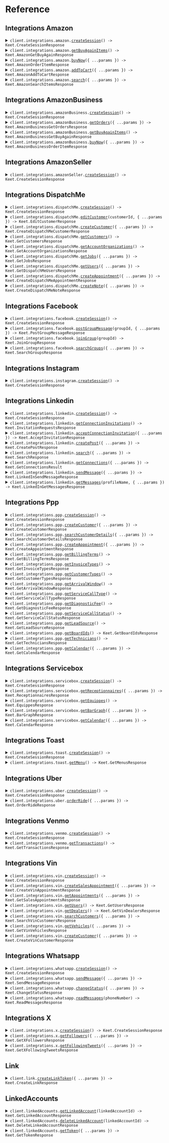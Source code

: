 # Reference

## Integrations Amazon

<details><summary><code>client.integrations.amazon.<a href="/src/api/resources/integrations/resources/amazon/client/Client.ts">createSession</a>() -> Keet.CreateSessionResponse</code></summary>
<dl>
<dd>

#### 📝 Description

<dl>
<dd>

<dl>
<dd>

Create a Amazon session that you can connect to via playwright. See [this link](/overview/integrations/custom-automations) for more info.

</dd>
</dl>
</dd>
</dl>

#### 🔌 Usage

<dl>
<dd>

<dl>
<dd>

```typescript
await client.integrations.amazon.createSession();
```

</dd>
</dl>
</dd>
</dl>

#### ⚙️ Parameters

<dl>
<dd>

<dl>
<dd>

**requestOptions:** `Amazon.RequestOptions`

</dd>
</dl>
</dd>
</dl>

</dd>
</dl>
</details>

<details><summary><code>client.integrations.amazon.<a href="/src/api/resources/integrations/resources/amazon/client/Client.ts">getBuyAgainItems</a>() -> Keet.AmazonGetBuyAgainResponse</code></summary>
<dl>
<dd>

#### 📝 Description

<dl>
<dd>

<dl>
<dd>

Get a list of products that you can buy again or have purchased before.

</dd>
</dl>
</dd>
</dl>

#### 🔌 Usage

<dl>
<dd>

<dl>
<dd>

```typescript
await client.integrations.amazon.getBuyAgainItems();
```

</dd>
</dl>
</dd>
</dl>

#### ⚙️ Parameters

<dl>
<dd>

<dl>
<dd>

**requestOptions:** `Amazon.RequestOptions`

</dd>
</dl>
</dd>
</dl>

</dd>
</dl>
</details>

<details><summary><code>client.integrations.amazon.<a href="/src/api/resources/integrations/resources/amazon/client/Client.ts">buyNow</a>({ ...params }) -> Keet.AmazonOrderItemResponse</code></summary>
<dl>
<dd>

#### 📝 Description

<dl>
<dd>

<dl>
<dd>

Order an item. **The end user must have a default address and payment method set**. Either ASIN or a valid amazon url to the item must be present. If both are present, the ASIN will be used.

</dd>
</dl>
</dd>
</dl>

#### 🔌 Usage

<dl>
<dd>

<dl>
<dd>

```typescript
await client.integrations.amazon.buyNow({
    asin: "string",
    itemUrl: "string",
});
```

</dd>
</dl>
</dd>
</dl>

#### ⚙️ Parameters

<dl>
<dd>

<dl>
<dd>

**request:** `Keet.integrations.OrderAmazonItem`

</dd>
</dl>

<dl>
<dd>

**requestOptions:** `Amazon.RequestOptions`

</dd>
</dl>
</dd>
</dl>

</dd>
</dl>
</details>

<details><summary><code>client.integrations.amazon.<a href="/src/api/resources/integrations/resources/amazon/client/Client.ts">addToCart</a>({ ...params }) -> Keet.AmazonAddToCartResponse</code></summary>
<dl>
<dd>

#### 📝 Description

<dl>
<dd>

<dl>
<dd>

Add an item to the cart. **The end user must have a default address and payment method set**. Either ASIN or a valid amazon url to the item must be present. If both are present, the ASIN will be used.

</dd>
</dl>
</dd>
</dl>

#### 🔌 Usage

<dl>
<dd>

<dl>
<dd>

```typescript
await client.integrations.amazon.addToCart({
    asin: "string",
    itemUrl: "string",
});
```

</dd>
</dl>
</dd>
</dl>

#### ⚙️ Parameters

<dl>
<dd>

<dl>
<dd>

**request:** `Keet.integrations.AddToCart`

</dd>
</dl>

<dl>
<dd>

**requestOptions:** `Amazon.RequestOptions`

</dd>
</dl>
</dd>
</dl>

</dd>
</dl>
</details>

<details><summary><code>client.integrations.amazon.<a href="/src/api/resources/integrations/resources/amazon/client/Client.ts">search</a>({ ...params }) -> Keet.AmazonSearchItemsResponse</code></summary>
<dl>
<dd>

#### 📝 Description

<dl>
<dd>

<dl>
<dd>

Search for items.

</dd>
</dl>
</dd>
</dl>

#### 🔌 Usage

<dl>
<dd>

<dl>
<dd>

```typescript
await client.integrations.amazon.search({
    query: "string",
    isWholeFoods: true,
});
```

</dd>
</dl>
</dd>
</dl>

#### ⚙️ Parameters

<dl>
<dd>

<dl>
<dd>

**request:** `Keet.integrations.AmazonSearchItemsRequest`

</dd>
</dl>

<dl>
<dd>

**requestOptions:** `Amazon.RequestOptions`

</dd>
</dl>
</dd>
</dl>

</dd>
</dl>
</details>

## Integrations AmazonBusiness

<details><summary><code>client.integrations.amazonBusiness.<a href="/src/api/resources/integrations/resources/amazonBusiness/client/Client.ts">createSession</a>() -> Keet.CreateSessionResponse</code></summary>
<dl>
<dd>

#### 📝 Description

<dl>
<dd>

<dl>
<dd>

Create a Amazon business session that you can connect to via playwright. See [this link](/overview/integrations/custom-automations) for more info.

</dd>
</dl>
</dd>
</dl>

#### 🔌 Usage

<dl>
<dd>

<dl>
<dd>

```typescript
await client.integrations.amazonBusiness.createSession();
```

</dd>
</dl>
</dd>
</dl>

#### ⚙️ Parameters

<dl>
<dd>

<dl>
<dd>

**requestOptions:** `AmazonBusiness.RequestOptions`

</dd>
</dl>
</dd>
</dl>

</dd>
</dl>
</details>

<details><summary><code>client.integrations.amazonBusiness.<a href="/src/api/resources/integrations/resources/amazonBusiness/client/Client.ts">getOrders</a>({ ...params }) -> Keet.AmazonBusinessGetOrdersResponse</code></summary>
<dl>
<dd>

#### 📝 Description

<dl>
<dd>

<dl>
<dd>

Get your Amazon Business orders. The default timespan is 30 days and default startIndex is 0.

</dd>
</dl>
</dd>
</dl>

#### 🔌 Usage

<dl>
<dd>

<dl>
<dd>

```typescript
await client.integrations.amazonBusiness.getOrders({
    timespan: Keet.OrdersTimespan.ThirtyDays,
    limit: 1,
    startIndex: 1,
});
```

</dd>
</dl>
</dd>
</dl>

#### ⚙️ Parameters

<dl>
<dd>

<dl>
<dd>

**request:** `Keet.integrations.GetOrdersRequest`

</dd>
</dl>

<dl>
<dd>

**requestOptions:** `AmazonBusiness.RequestOptions`

</dd>
</dl>
</dd>
</dl>

</dd>
</dl>
</details>

<details><summary><code>client.integrations.amazonBusiness.<a href="/src/api/resources/integrations/resources/amazonBusiness/client/Client.ts">getBuyAgainItems</a>() -> Keet.AmazonBusinessGetBuyAgainResponse</code></summary>
<dl>
<dd>

#### 📝 Description

<dl>
<dd>

<dl>
<dd>

Get a list of products that you can buy again or have purchased before.

</dd>
</dl>
</dd>
</dl>

#### 🔌 Usage

<dl>
<dd>

<dl>
<dd>

```typescript
await client.integrations.amazonBusiness.getBuyAgainItems();
```

</dd>
</dl>
</dd>
</dl>

#### ⚙️ Parameters

<dl>
<dd>

<dl>
<dd>

**requestOptions:** `AmazonBusiness.RequestOptions`

</dd>
</dl>
</dd>
</dl>

</dd>
</dl>
</details>

<details><summary><code>client.integrations.amazonBusiness.<a href="/src/api/resources/integrations/resources/amazonBusiness/client/Client.ts">buyNow</a>({ ...params }) -> Keet.AmazonBusinessOrderItemResponse</code></summary>
<dl>
<dd>

#### 📝 Description

<dl>
<dd>

<dl>
<dd>

Order an item. **The end user must have a default address and payment method set**. Either ASIN or a valid amazon url to the item must be present. If both are present, the ASIN will be used.

</dd>
</dl>
</dd>
</dl>

#### 🔌 Usage

<dl>
<dd>

<dl>
<dd>

```typescript
await client.integrations.amazonBusiness.buyNow({
    itemUrl: "string",
    asin: "string",
});
```

</dd>
</dl>
</dd>
</dl>

#### ⚙️ Parameters

<dl>
<dd>

<dl>
<dd>

**request:** `Keet.integrations.OrderItem`

</dd>
</dl>

<dl>
<dd>

**requestOptions:** `AmazonBusiness.RequestOptions`

</dd>
</dl>
</dd>
</dl>

</dd>
</dl>
</details>

## Integrations AmazonSeller

<details><summary><code>client.integrations.amazonSeller.<a href="/src/api/resources/integrations/resources/amazonSeller/client/Client.ts">createSession</a>() -> Keet.CreateSessionResponse</code></summary>
<dl>
<dd>

#### 📝 Description

<dl>
<dd>

<dl>
<dd>

Create a Amazon Seller session that you can connect to via playwright. See [this link](/overview/integrations/custom-automations) for more info.

</dd>
</dl>
</dd>
</dl>

#### 🔌 Usage

<dl>
<dd>

<dl>
<dd>

```typescript
await client.integrations.amazonSeller.createSession();
```

</dd>
</dl>
</dd>
</dl>

#### ⚙️ Parameters

<dl>
<dd>

<dl>
<dd>

**requestOptions:** `AmazonSeller.RequestOptions`

</dd>
</dl>
</dd>
</dl>

</dd>
</dl>
</details>

## Integrations DispatchMe

<details><summary><code>client.integrations.dispatchMe.<a href="/src/api/resources/integrations/resources/dispatchMe/client/Client.ts">createSession</a>() -> Keet.CreateSessionResponse</code></summary>
<dl>
<dd>

#### 📝 Description

<dl>
<dd>

<dl>
<dd>

Create a Dispatch Me session that you can connect to via playwright. See [this link](/overview/integrations/custom-automations) for more info.

</dd>
</dl>
</dd>
</dl>

#### 🔌 Usage

<dl>
<dd>

<dl>
<dd>

```typescript
await client.integrations.dispatchMe.createSession();
```

</dd>
</dl>
</dd>
</dl>

#### ⚙️ Parameters

<dl>
<dd>

<dl>
<dd>

**requestOptions:** `DispatchMe.RequestOptions`

</dd>
</dl>
</dd>
</dl>

</dd>
</dl>
</details>

<details><summary><code>client.integrations.dispatchMe.<a href="/src/api/resources/integrations/resources/dispatchMe/client/Client.ts">editCustomer</a>(customerId, { ...params }) -> Keet.EditCustomerResponse</code></summary>
<dl>
<dd>

#### 🔌 Usage

<dl>
<dd>

<dl>
<dd>

```typescript
await client.integrations.dispatchMe.editCustomer("string", {
    customer: {
        firstName: "string",
        lastName: "string",
        organizationId: "string",
        companyName: "string",
        billingAddress: {
            street1: "string",
            street2: "string",
            city: "string",
            state: "string",
            postalCode: "string",
            district: "string",
            county: "string",
            country: "string",
            formattedAddress: "string",
            timezone: "string",
            latitude: 1.1,
            longitude: 1.1,
        },
        homeAddress: {
            street1: "string",
            street2: "string",
            city: "string",
            state: "string",
            postalCode: "string",
            district: "string",
            county: "string",
            country: "string",
            formattedAddress: "string",
            timezone: "string",
            latitude: 1.1,
            longitude: 1.1,
        },
        email: "string",
        notes: "string",
        phoneNumbers: [
            {
                primary: true,
                number: "string",
            },
        ],
        labels: ["string"],
    },
});
```

</dd>
</dl>
</dd>
</dl>

#### ⚙️ Parameters

<dl>
<dd>

<dl>
<dd>

**customerId:** `string`

</dd>
</dl>

<dl>
<dd>

**request:** `Keet.integrations.EditCustomer`

</dd>
</dl>

<dl>
<dd>

**requestOptions:** `DispatchMe.RequestOptions`

</dd>
</dl>
</dd>
</dl>

</dd>
</dl>
</details>

<details><summary><code>client.integrations.dispatchMe.<a href="/src/api/resources/integrations/resources/dispatchMe/client/Client.ts">createCustomer</a>({ ...params }) -> Keet.CreateDispatchMeCustomerResponse</code></summary>
<dl>
<dd>

#### 🔌 Usage

<dl>
<dd>

<dl>
<dd>

```typescript
await client.integrations.dispatchMe.createCustomer({
    customer: {
        firstName: "string",
        lastName: "string",
        organizationId: "string",
        companyName: "string",
        billingAddress: {
            street1: "string",
            street2: "string",
            city: "string",
            state: "string",
            postalCode: "string",
            district: "string",
            county: "string",
            country: "string",
            formattedAddress: "string",
            timezone: "string",
            latitude: 1.1,
            longitude: 1.1,
        },
        homeAddress: {
            street1: "string",
            street2: "string",
            city: "string",
            state: "string",
            postalCode: "string",
            district: "string",
            county: "string",
            country: "string",
            formattedAddress: "string",
            timezone: "string",
            latitude: 1.1,
            longitude: 1.1,
        },
        email: "string",
        notes: "string",
        phoneNumbers: [
            {
                primary: true,
                number: "string",
            },
        ],
        labels: ["string"],
    },
});
```

</dd>
</dl>
</dd>
</dl>

#### ⚙️ Parameters

<dl>
<dd>

<dl>
<dd>

**request:** `Keet.integrations.CreateCustomer`

</dd>
</dl>

<dl>
<dd>

**requestOptions:** `DispatchMe.RequestOptions`

</dd>
</dl>
</dd>
</dl>

</dd>
</dl>
</details>

<details><summary><code>client.integrations.dispatchMe.<a href="/src/api/resources/integrations/resources/dispatchMe/client/Client.ts">getCustomers</a>() -> Keet.GetCustomersResponse</code></summary>
<dl>
<dd>

#### 🔌 Usage

<dl>
<dd>

<dl>
<dd>

```typescript
await client.integrations.dispatchMe.getCustomers();
```

</dd>
</dl>
</dd>
</dl>

#### ⚙️ Parameters

<dl>
<dd>

<dl>
<dd>

**requestOptions:** `DispatchMe.RequestOptions`

</dd>
</dl>
</dd>
</dl>

</dd>
</dl>
</details>

<details><summary><code>client.integrations.dispatchMe.<a href="/src/api/resources/integrations/resources/dispatchMe/client/Client.ts">getAccountOrganizations</a>() -> Keet.GetAccountOrganizationsResponse</code></summary>
<dl>
<dd>

#### 🔌 Usage

<dl>
<dd>

<dl>
<dd>

```typescript
await client.integrations.dispatchMe.getAccountOrganizations();
```

</dd>
</dl>
</dd>
</dl>

#### ⚙️ Parameters

<dl>
<dd>

<dl>
<dd>

**requestOptions:** `DispatchMe.RequestOptions`

</dd>
</dl>
</dd>
</dl>

</dd>
</dl>
</details>

<details><summary><code>client.integrations.dispatchMe.<a href="/src/api/resources/integrations/resources/dispatchMe/client/Client.ts">getJobs</a>({ ...params }) -> Keet.GetJobsResponse</code></summary>
<dl>
<dd>

#### 🔌 Usage

<dl>
<dd>

<dl>
<dd>

```typescript
await client.integrations.dispatchMe.getJobs({
    organizationId: "string",
    limit: 1,
    status: Keet.DispatchMeJobStatus.Offered,
    offset: 1,
});
```

</dd>
</dl>
</dd>
</dl>

#### ⚙️ Parameters

<dl>
<dd>

<dl>
<dd>

**request:** `Keet.integrations.GetJobs`

</dd>
</dl>

<dl>
<dd>

**requestOptions:** `DispatchMe.RequestOptions`

</dd>
</dl>
</dd>
</dl>

</dd>
</dl>
</details>

<details><summary><code>client.integrations.dispatchMe.<a href="/src/api/resources/integrations/resources/dispatchMe/client/Client.ts">getUsers</a>({ ...params }) -> Keet.GetDispatchMeUsersResponse</code></summary>
<dl>
<dd>

#### 🔌 Usage

<dl>
<dd>

<dl>
<dd>

```typescript
await client.integrations.dispatchMe.getUsers({
    limit: 1,
    offset: 1,
});
```

</dd>
</dl>
</dd>
</dl>

#### ⚙️ Parameters

<dl>
<dd>

<dl>
<dd>

**request:** `Keet.integrations.GetDispatchMeUsers`

</dd>
</dl>

<dl>
<dd>

**requestOptions:** `DispatchMe.RequestOptions`

</dd>
</dl>
</dd>
</dl>

</dd>
</dl>
</details>

<details><summary><code>client.integrations.dispatchMe.<a href="/src/api/resources/integrations/resources/dispatchMe/client/Client.ts">createAppointment</a>({ ...params }) -> Keet.CreateDispatchMeAppointmentResponse</code></summary>
<dl>
<dd>

#### 🔌 Usage

<dl>
<dd>

<dl>
<dd>

```typescript
await client.integrations.dispatchMe.createAppointment({
    appointment: {
        duration: 1,
        time: "string",
        userId: 1,
        secondaryUserIds: [1],
        type: "string",
        organizationId: 1,
        jobId: 1,
    },
});
```

</dd>
</dl>
</dd>
</dl>

#### ⚙️ Parameters

<dl>
<dd>

<dl>
<dd>

**request:** `Keet.integrations.CreateDispatchMeAppointment`

</dd>
</dl>

<dl>
<dd>

**requestOptions:** `DispatchMe.RequestOptions`

</dd>
</dl>
</dd>
</dl>

</dd>
</dl>
</details>

<details><summary><code>client.integrations.dispatchMe.<a href="/src/api/resources/integrations/resources/dispatchMe/client/Client.ts">createNote</a>({ ...params }) -> Keet.CreateDispatchMeNoteResponse</code></summary>
<dl>
<dd>

#### 🔌 Usage

<dl>
<dd>

<dl>
<dd>

```typescript
await client.integrations.dispatchMe.createNote({
    note: {
        jobId: 1,
        description: "string",
        private: true,
        priority: true,
    },
});
```

</dd>
</dl>
</dd>
</dl>

#### ⚙️ Parameters

<dl>
<dd>

<dl>
<dd>

**request:** `Keet.integrations.CreateDispatchMeNote`

</dd>
</dl>

<dl>
<dd>

**requestOptions:** `DispatchMe.RequestOptions`

</dd>
</dl>
</dd>
</dl>

</dd>
</dl>
</details>

## Integrations Facebook

<details><summary><code>client.integrations.facebook.<a href="/src/api/resources/integrations/resources/facebook/client/Client.ts">createSession</a>() -> Keet.CreateSessionResponse</code></summary>
<dl>
<dd>

#### 📝 Description

<dl>
<dd>

<dl>
<dd>

Create a Facebook session that you can connect to via playwright. See [this link](/overview/integrations/custom-automations) for more info.

</dd>
</dl>
</dd>
</dl>

#### 🔌 Usage

<dl>
<dd>

<dl>
<dd>

```typescript
await client.integrations.facebook.createSession();
```

</dd>
</dl>
</dd>
</dl>

#### ⚙️ Parameters

<dl>
<dd>

<dl>
<dd>

**requestOptions:** `Facebook.RequestOptions`

</dd>
</dl>
</dd>
</dl>

</dd>
</dl>
</details>

<details><summary><code>client.integrations.facebook.<a href="/src/api/resources/integrations/resources/facebook/client/Client.ts">postGroupMessage</a>(groupId, { ...params }) -> Keet.PostGroupMessageResponse</code></summary>
<dl>
<dd>

#### 📝 Description

<dl>
<dd>

<dl>
<dd>

Post a message to a group

</dd>
</dl>
</dd>
</dl>

#### 🔌 Usage

<dl>
<dd>

<dl>
<dd>

```typescript
await client.integrations.facebook.postGroupMessage("string", {
    message: "string",
});
```

</dd>
</dl>
</dd>
</dl>

#### ⚙️ Parameters

<dl>
<dd>

<dl>
<dd>

**groupId:** `string`

</dd>
</dl>

<dl>
<dd>

**request:** `Keet.integrations.PostGroupMessage`

</dd>
</dl>

<dl>
<dd>

**requestOptions:** `Facebook.RequestOptions`

</dd>
</dl>
</dd>
</dl>

</dd>
</dl>
</details>

<details><summary><code>client.integrations.facebook.<a href="/src/api/resources/integrations/resources/facebook/client/Client.ts">joinGroup</a>(groupId) -> Keet.JoinGroupResponse</code></summary>
<dl>
<dd>

#### 📝 Description

<dl>
<dd>

<dl>
<dd>

Join a group

</dd>
</dl>
</dd>
</dl>

#### 🔌 Usage

<dl>
<dd>

<dl>
<dd>

```typescript
await client.integrations.facebook.joinGroup("string");
```

</dd>
</dl>
</dd>
</dl>

#### ⚙️ Parameters

<dl>
<dd>

<dl>
<dd>

**groupId:** `string`

</dd>
</dl>

<dl>
<dd>

**requestOptions:** `Facebook.RequestOptions`

</dd>
</dl>
</dd>
</dl>

</dd>
</dl>
</details>

<details><summary><code>client.integrations.facebook.<a href="/src/api/resources/integrations/resources/facebook/client/Client.ts">searchGroups</a>({ ...params }) -> Keet.SearchGroupsResponse</code></summary>
<dl>
<dd>

#### 📝 Description

<dl>
<dd>

<dl>
<dd>

Search for groups

</dd>
</dl>
</dd>
</dl>

#### 🔌 Usage

<dl>
<dd>

<dl>
<dd>

```typescript
await client.integrations.facebook.searchGroups({
    query: "string",
});
```

</dd>
</dl>
</dd>
</dl>

#### ⚙️ Parameters

<dl>
<dd>

<dl>
<dd>

**request:** `Keet.integrations.SearchGroups`

</dd>
</dl>

<dl>
<dd>

**requestOptions:** `Facebook.RequestOptions`

</dd>
</dl>
</dd>
</dl>

</dd>
</dl>
</details>

## Integrations Instagram

<details><summary><code>client.integrations.instagram.<a href="/src/api/resources/integrations/resources/instagram/client/Client.ts">createSession</a>() -> Keet.CreateSessionResponse</code></summary>
<dl>
<dd>

#### 📝 Description

<dl>
<dd>

<dl>
<dd>

Create a Instagram session that you can connect to via playwright. See [this link](/overview/integrations/custom-automations) for more info.

</dd>
</dl>
</dd>
</dl>

#### 🔌 Usage

<dl>
<dd>

<dl>
<dd>

```typescript
await client.integrations.instagram.createSession();
```

</dd>
</dl>
</dd>
</dl>

#### ⚙️ Parameters

<dl>
<dd>

<dl>
<dd>

**requestOptions:** `Instagram.RequestOptions`

</dd>
</dl>
</dd>
</dl>

</dd>
</dl>
</details>

## Integrations Linkedin

<details><summary><code>client.integrations.linkedin.<a href="/src/api/resources/integrations/resources/linkedin/client/Client.ts">createSession</a>() -> Keet.CreateSessionResponse</code></summary>
<dl>
<dd>

#### 📝 Description

<dl>
<dd>

<dl>
<dd>

Create a LinkedIn session that you can connect to via playwright. See [this link](/overview/integrations/custom-automations) for more info.

</dd>
</dl>
</dd>
</dl>

#### 🔌 Usage

<dl>
<dd>

<dl>
<dd>

```typescript
await client.integrations.linkedin.createSession();
```

</dd>
</dl>
</dd>
</dl>

#### ⚙️ Parameters

<dl>
<dd>

<dl>
<dd>

**requestOptions:** `Linkedin.RequestOptions`

</dd>
</dl>
</dd>
</dl>

</dd>
</dl>
</details>

<details><summary><code>client.integrations.linkedin.<a href="/src/api/resources/integrations/resources/linkedin/client/Client.ts">getConnectionInvitations</a>() -> Keet.InvitationRequestsResponse</code></summary>
<dl>
<dd>

#### 📝 Description

<dl>
<dd>

<dl>
<dd>

Get your the list of pending LinkedIn connection requests.

</dd>
</dl>
</dd>
</dl>

#### 🔌 Usage

<dl>
<dd>

<dl>
<dd>

```typescript
await client.integrations.linkedin.getConnectionInvitations();
```

</dd>
</dl>
</dd>
</dl>

#### ⚙️ Parameters

<dl>
<dd>

<dl>
<dd>

**requestOptions:** `Linkedin.RequestOptions`

</dd>
</dl>
</dd>
</dl>

</dd>
</dl>
</details>

<details><summary><code>client.integrations.linkedin.<a href="/src/api/resources/integrations/resources/linkedin/client/Client.ts">acceptConnectionInvitation</a>({ ...params }) -> Keet.AcceptInvitationResponse</code></summary>
<dl>
<dd>

#### 📝 Description

<dl>
<dd>

<dl>
<dd>

Accept a LinkedIn connection invitation

</dd>
</dl>
</dd>
</dl>

#### 🔌 Usage

<dl>
<dd>

<dl>
<dd>

```typescript
await client.integrations.linkedin.acceptConnectionInvitation({
    profileUrl: "string",
});
```

</dd>
</dl>
</dd>
</dl>

#### ⚙️ Parameters

<dl>
<dd>

<dl>
<dd>

**request:** `Keet.integrations.AcceptConnectionInvitation`

</dd>
</dl>

<dl>
<dd>

**requestOptions:** `Linkedin.RequestOptions`

</dd>
</dl>
</dd>
</dl>

</dd>
</dl>
</details>

<details><summary><code>client.integrations.linkedin.<a href="/src/api/resources/integrations/resources/linkedin/client/Client.ts">createPost</a>({ ...params }) -> Keet.CreatePostResponse</code></summary>
<dl>
<dd>

#### 📝 Description

<dl>
<dd>

<dl>
<dd>

Create a new LinkedIn post

</dd>
</dl>
</dd>
</dl>

#### 🔌 Usage

<dl>
<dd>

<dl>
<dd>

```typescript
await client.integrations.linkedin.createPost({
    content: "string",
});
```

</dd>
</dl>
</dd>
</dl>

#### ⚙️ Parameters

<dl>
<dd>

<dl>
<dd>

**request:** `Keet.integrations.CreatePost`

</dd>
</dl>

<dl>
<dd>

**requestOptions:** `Linkedin.RequestOptions`

</dd>
</dl>
</dd>
</dl>

</dd>
</dl>
</details>

<details><summary><code>client.integrations.linkedin.<a href="/src/api/resources/integrations/resources/linkedin/client/Client.ts">search</a>({ ...params }) -> Keet.SearchResponse</code></summary>
<dl>
<dd>

#### 📝 Description

<dl>
<dd>

<dl>
<dd>

Search for people on LinkedIn

</dd>
</dl>
</dd>
</dl>

#### 🔌 Usage

<dl>
<dd>

<dl>
<dd>

```typescript
await client.integrations.linkedin.search({
    firstName: "string",
    lastName: "string",
    limit: "string",
});
```

</dd>
</dl>
</dd>
</dl>

#### ⚙️ Parameters

<dl>
<dd>

<dl>
<dd>

**request:** `Keet.integrations.Search`

</dd>
</dl>

<dl>
<dd>

**requestOptions:** `Linkedin.RequestOptions`

</dd>
</dl>
</dd>
</dl>

</dd>
</dl>
</details>

<details><summary><code>client.integrations.linkedin.<a href="/src/api/resources/integrations/resources/linkedin/client/Client.ts">getConnections</a>({ ...params }) -> Keet.GetConnectionsResult</code></summary>
<dl>
<dd>

#### 📝 Description

<dl>
<dd>

<dl>
<dd>

Get your LinkedIn connections

</dd>
</dl>
</dd>
</dl>

#### 🔌 Usage

<dl>
<dd>

<dl>
<dd>

```typescript
await client.integrations.linkedin.getConnections({
    limit: "string",
    offset: "string",
});
```

</dd>
</dl>
</dd>
</dl>

#### ⚙️ Parameters

<dl>
<dd>

<dl>
<dd>

**request:** `Keet.integrations.GetConnections`

</dd>
</dl>

<dl>
<dd>

**requestOptions:** `Linkedin.RequestOptions`

</dd>
</dl>
</dd>
</dl>

</dd>
</dl>
</details>

<details><summary><code>client.integrations.linkedin.<a href="/src/api/resources/integrations/resources/linkedin/client/Client.ts">sendMessage</a>({ ...params }) -> Keet.LinkedInSendMessageResponse</code></summary>
<dl>
<dd>

#### 📝 Description

<dl>
<dd>

<dl>
<dd>

Send a LinkedIn message

</dd>
</dl>
</dd>
</dl>

#### 🔌 Usage

<dl>
<dd>

<dl>
<dd>

```typescript
await client.integrations.linkedin.sendMessage({
    to: "string",
    content: "string",
});
```

</dd>
</dl>
</dd>
</dl>

#### ⚙️ Parameters

<dl>
<dd>

<dl>
<dd>

**request:** `Keet.integrations.SendMessage`

</dd>
</dl>

<dl>
<dd>

**requestOptions:** `Linkedin.RequestOptions`

</dd>
</dl>
</dd>
</dl>

</dd>
</dl>
</details>

<details><summary><code>client.integrations.linkedin.<a href="/src/api/resources/integrations/resources/linkedin/client/Client.ts">getMessages</a>(profileName, { ...params }) -> Keet.LinkedInGetMessagesResponse</code></summary>
<dl>
<dd>

#### 📝 Description

<dl>
<dd>

<dl>
<dd>

Get your LinkedIn messages

</dd>
</dl>
</dd>
</dl>

#### 🔌 Usage

<dl>
<dd>

<dl>
<dd>

```typescript
await client.integrations.linkedin.getMessages("string", {
    limit: "string",
});
```

</dd>
</dl>
</dd>
</dl>

#### ⚙️ Parameters

<dl>
<dd>

<dl>
<dd>

**profileName:** `string` — The profile name of the person to get the messages from. For example for the account with the url "https://www.linkedin.com/in/zacharyashen/" the profile name would be "zacharyashen"

</dd>
</dl>

<dl>
<dd>

**request:** `Keet.integrations.GetMessages`

</dd>
</dl>

<dl>
<dd>

**requestOptions:** `Linkedin.RequestOptions`

</dd>
</dl>
</dd>
</dl>

</dd>
</dl>
</details>

## Integrations Ppp

<details><summary><code>client.integrations.ppp.<a href="/src/api/resources/integrations/resources/ppp/client/Client.ts">createSession</a>() -> Keet.CreateSessionResponse</code></summary>
<dl>
<dd>

#### 📝 Description

<dl>
<dd>

<dl>
<dd>

Create a perfect pricing session that you can connect to via playwright. See [this link](/overview/integrations/custom-automations) for more info.

</dd>
</dl>
</dd>
</dl>

#### 🔌 Usage

<dl>
<dd>

<dl>
<dd>

```typescript
await client.integrations.ppp.createSession();
```

</dd>
</dl>
</dd>
</dl>

#### ⚙️ Parameters

<dl>
<dd>

<dl>
<dd>

**requestOptions:** `Ppp.RequestOptions`

</dd>
</dl>
</dd>
</dl>

</dd>
</dl>
</details>

<details><summary><code>client.integrations.ppp.<a href="/src/api/resources/integrations/resources/ppp/client/Client.ts">createCustomer</a>({ ...params }) -> Keet.CreateCustomerResponse</code></summary>
<dl>
<dd>

#### 📝 Description

<dl>
<dd>

<dl>
<dd>

Create a perfect pricing customer

</dd>
</dl>
</dd>
</dl>

#### 🔌 Usage

<dl>
<dd>

<dl>
<dd>

```typescript
await client.integrations.ppp.createCustomer({
    firstName: "string",
    lastName: "string",
    companyName: "string",
    primaryPhoneType: Keet.PhoneType.Home,
    primaryPhone: "string",
    primaryPhoneLabel: "string",
    primaryEmailType: Keet.EmailType.Work,
    primaryEmail: "string",
    commPreferences: Keet.CommPreferences.None,
    billingTerm: "string",
    leadSource: "string",
    customerType: "string",
    comments: "string",
    invoiceType: "string",
    billingLocationName: "string",
    billingStreet1: "string",
    billingStreet2: "string",
    billingCity: "string",
    billingState: "string",
    billingZip: "string",
    billingComments: "string",
    primaryLocationName: "string",
    primaryStreet1: "string",
    primaryStreet2: "string",
    primaryCity: "string",
    primaryState: "string",
    primaryZip: "string",
    salesTax: "string",
    primaryComments: "string",
});
```

</dd>
</dl>
</dd>
</dl>

#### ⚙️ Parameters

<dl>
<dd>

<dl>
<dd>

**request:** `Keet.Customer`

</dd>
</dl>

<dl>
<dd>

**requestOptions:** `Ppp.RequestOptions`

</dd>
</dl>
</dd>
</dl>

</dd>
</dl>
</details>

<details><summary><code>client.integrations.ppp.<a href="/src/api/resources/integrations/resources/ppp/client/Client.ts">searchCustomerDetails</a>({ ...params }) -> Keet.SearchCustomerDetailsResponse</code></summary>
<dl>
<dd>

#### 📝 Description

<dl>
<dd>

<dl>
<dd>

Search for perfect pricing customer

</dd>
</dl>
</dd>
</dl>

#### 🔌 Usage

<dl>
<dd>

<dl>
<dd>

```typescript
await client.integrations.ppp.searchCustomerDetails({
    firstName: "string",
    lastName: "string",
});
```

</dd>
</dl>
</dd>
</dl>

#### ⚙️ Parameters

<dl>
<dd>

<dl>
<dd>

**request:** `Keet.integrations.SearchCustomer`

</dd>
</dl>

<dl>
<dd>

**requestOptions:** `Ppp.RequestOptions`

</dd>
</dl>
</dd>
</dl>

</dd>
</dl>
</details>

<details><summary><code>client.integrations.ppp.<a href="/src/api/resources/integrations/resources/ppp/client/Client.ts">createAppointment</a>({ ...params }) -> Keet.CreateAppointmentResponse</code></summary>
<dl>
<dd>

#### 📝 Description

<dl>
<dd>

<dl>
<dd>

Create a perfect pricing appointment

</dd>
</dl>
</dd>
</dl>

#### 🔌 Usage

<dl>
<dd>

<dl>
<dd>

```typescript
await client.integrations.ppp.createAppointment({
    firstName: "string",
    lastName: "string",
    serviceCallRequest: {
        locationContactInfoId: "string",
        appointmentType: Keet.AppointmentType.Scheduled,
        openServiceCallDate: "string",
        serviceCallTypeId: 1,
        hours: "string",
        minutes: "string",
        arrivalWindow: "string",
        diagnosticFee: 1.1,
        serviceCallStatus: "string",
        leadSourceId: 1,
        poNumber: "string",
        description: "string",
        notes: "string",
        datepicker1: "string",
        dispatchBoardId: 1,
        callTypeId: "string",
        startTime: "string",
        endTime: "string",
        date: "string",
        technicianId: 1,
        sendEmail: 1,
        doNotEmail: 1,
        arrivalWindowId: 1,
        id: "string",
        newCustomer: 1,
        customerFirstName: "string",
        customerLastName: "string",
        customerCompanyName: "string",
        customerFullName: "string",
        newServiceCallDefLeadSourId: 1,
        appointmentSaveFrom: "string",
        selectedMultiTechSameCall: [
            {
                techId: "string",
                startTime: "string",
                endTime: "string",
            },
        ],
        primaryOpenCallTech: "string",
        selectedMultiTechSameCallOrNot: Keet.MultiTechOrNot.AddNewTechnician,
        isMultipleTech: "string",
        isPrimaryTechId: 1,
        isPrimaryTech: "string",
        isSecondaryServiceCallData: 1,
    },
});
```

</dd>
</dl>
</dd>
</dl>

#### ⚙️ Parameters

<dl>
<dd>

<dl>
<dd>

**request:** `Keet.integrations.CreateAppointment`

</dd>
</dl>

<dl>
<dd>

**requestOptions:** `Ppp.RequestOptions`

</dd>
</dl>
</dd>
</dl>

</dd>
</dl>
</details>

<details><summary><code>client.integrations.ppp.<a href="/src/api/resources/integrations/resources/ppp/client/Client.ts">getBillingTerms</a>() -> Keet.GetBillingTermsResponse</code></summary>
<dl>
<dd>

#### 📝 Description

<dl>
<dd>

<dl>
<dd>

Get perfect pricing billing terms

</dd>
</dl>
</dd>
</dl>

#### 🔌 Usage

<dl>
<dd>

<dl>
<dd>

```typescript
await client.integrations.ppp.getBillingTerms();
```

</dd>
</dl>
</dd>
</dl>

#### ⚙️ Parameters

<dl>
<dd>

<dl>
<dd>

**requestOptions:** `Ppp.RequestOptions`

</dd>
</dl>
</dd>
</dl>

</dd>
</dl>
</details>

<details><summary><code>client.integrations.ppp.<a href="/src/api/resources/integrations/resources/ppp/client/Client.ts">getInvoiceTypes</a>() -> Keet.GetInvoiceTypesResponse</code></summary>
<dl>
<dd>

#### 📝 Description

<dl>
<dd>

<dl>
<dd>

Get perfect pricing invoice types

</dd>
</dl>
</dd>
</dl>

#### 🔌 Usage

<dl>
<dd>

<dl>
<dd>

```typescript
await client.integrations.ppp.getInvoiceTypes();
```

</dd>
</dl>
</dd>
</dl>

#### ⚙️ Parameters

<dl>
<dd>

<dl>
<dd>

**requestOptions:** `Ppp.RequestOptions`

</dd>
</dl>
</dd>
</dl>

</dd>
</dl>
</details>

<details><summary><code>client.integrations.ppp.<a href="/src/api/resources/integrations/resources/ppp/client/Client.ts">getCustomerTypes</a>() -> Keet.GetCustomerTypesResponse</code></summary>
<dl>
<dd>

#### 📝 Description

<dl>
<dd>

<dl>
<dd>

Get perfect pricing customer types

</dd>
</dl>
</dd>
</dl>

#### 🔌 Usage

<dl>
<dd>

<dl>
<dd>

```typescript
await client.integrations.ppp.getCustomerTypes();
```

</dd>
</dl>
</dd>
</dl>

#### ⚙️ Parameters

<dl>
<dd>

<dl>
<dd>

**requestOptions:** `Ppp.RequestOptions`

</dd>
</dl>
</dd>
</dl>

</dd>
</dl>
</details>

<details><summary><code>client.integrations.ppp.<a href="/src/api/resources/integrations/resources/ppp/client/Client.ts">getArrivalWindow</a>() -> Keet.GetArrivalWindowResponse</code></summary>
<dl>
<dd>

#### 📝 Description

<dl>
<dd>

<dl>
<dd>

Get perfect pricing arrival window

</dd>
</dl>
</dd>
</dl>

#### 🔌 Usage

<dl>
<dd>

<dl>
<dd>

```typescript
await client.integrations.ppp.getArrivalWindow();
```

</dd>
</dl>
</dd>
</dl>

#### ⚙️ Parameters

<dl>
<dd>

<dl>
<dd>

**requestOptions:** `Ppp.RequestOptions`

</dd>
</dl>
</dd>
</dl>

</dd>
</dl>
</details>

<details><summary><code>client.integrations.ppp.<a href="/src/api/resources/integrations/resources/ppp/client/Client.ts">getServiceCallType</a>() -> Keet.GetServiceCallTypeResponse</code></summary>
<dl>
<dd>

#### 📝 Description

<dl>
<dd>

<dl>
<dd>

Get perfect pricing service call type

</dd>
</dl>
</dd>
</dl>

#### 🔌 Usage

<dl>
<dd>

<dl>
<dd>

```typescript
await client.integrations.ppp.getServiceCallType();
```

</dd>
</dl>
</dd>
</dl>

#### ⚙️ Parameters

<dl>
<dd>

<dl>
<dd>

**requestOptions:** `Ppp.RequestOptions`

</dd>
</dl>
</dd>
</dl>

</dd>
</dl>
</details>

<details><summary><code>client.integrations.ppp.<a href="/src/api/resources/integrations/resources/ppp/client/Client.ts">getDiagnosticFee</a>() -> Keet.GetDiagnosticFeeResponse</code></summary>
<dl>
<dd>

#### 📝 Description

<dl>
<dd>

<dl>
<dd>

Get perfect pricing diagnostic fee

</dd>
</dl>
</dd>
</dl>

#### 🔌 Usage

<dl>
<dd>

<dl>
<dd>

```typescript
await client.integrations.ppp.getDiagnosticFee();
```

</dd>
</dl>
</dd>
</dl>

#### ⚙️ Parameters

<dl>
<dd>

<dl>
<dd>

**requestOptions:** `Ppp.RequestOptions`

</dd>
</dl>
</dd>
</dl>

</dd>
</dl>
</details>

<details><summary><code>client.integrations.ppp.<a href="/src/api/resources/integrations/resources/ppp/client/Client.ts">getServiceCallStatus</a>() -> Keet.GetServiceCallStatusResponse</code></summary>
<dl>
<dd>

#### 📝 Description

<dl>
<dd>

<dl>
<dd>

Get perfect pricing service call status

</dd>
</dl>
</dd>
</dl>

#### 🔌 Usage

<dl>
<dd>

<dl>
<dd>

```typescript
await client.integrations.ppp.getServiceCallStatus();
```

</dd>
</dl>
</dd>
</dl>

#### ⚙️ Parameters

<dl>
<dd>

<dl>
<dd>

**requestOptions:** `Ppp.RequestOptions`

</dd>
</dl>
</dd>
</dl>

</dd>
</dl>
</details>

<details><summary><code>client.integrations.ppp.<a href="/src/api/resources/integrations/resources/ppp/client/Client.ts">getLeadSource</a>() -> Keet.GetLeadSourceResponse</code></summary>
<dl>
<dd>

#### 📝 Description

<dl>
<dd>

<dl>
<dd>

Get perfect pricing lead source

</dd>
</dl>
</dd>
</dl>

#### 🔌 Usage

<dl>
<dd>

<dl>
<dd>

```typescript
await client.integrations.ppp.getLeadSource();
```

</dd>
</dl>
</dd>
</dl>

#### ⚙️ Parameters

<dl>
<dd>

<dl>
<dd>

**requestOptions:** `Ppp.RequestOptions`

</dd>
</dl>
</dd>
</dl>

</dd>
</dl>
</details>

<details><summary><code>client.integrations.ppp.<a href="/src/api/resources/integrations/resources/ppp/client/Client.ts">getBoardIds</a>() -> Keet.GetBoardIdsResponse</code></summary>
<dl>
<dd>

#### 📝 Description

<dl>
<dd>

<dl>
<dd>

Get perfect pricing board ids

</dd>
</dl>
</dd>
</dl>

#### 🔌 Usage

<dl>
<dd>

<dl>
<dd>

```typescript
await client.integrations.ppp.getBoardIds();
```

</dd>
</dl>
</dd>
</dl>

#### ⚙️ Parameters

<dl>
<dd>

<dl>
<dd>

**requestOptions:** `Ppp.RequestOptions`

</dd>
</dl>
</dd>
</dl>

</dd>
</dl>
</details>

<details><summary><code>client.integrations.ppp.<a href="/src/api/resources/integrations/resources/ppp/client/Client.ts">getTechnicians</a>() -> Keet.GetTechniciansResponse</code></summary>
<dl>
<dd>

#### 📝 Description

<dl>
<dd>

<dl>
<dd>

Get perfect pricing technicians

</dd>
</dl>
</dd>
</dl>

#### 🔌 Usage

<dl>
<dd>

<dl>
<dd>

```typescript
await client.integrations.ppp.getTechnicians();
```

</dd>
</dl>
</dd>
</dl>

#### ⚙️ Parameters

<dl>
<dd>

<dl>
<dd>

**requestOptions:** `Ppp.RequestOptions`

</dd>
</dl>
</dd>
</dl>

</dd>
</dl>
</details>

<details><summary><code>client.integrations.ppp.<a href="/src/api/resources/integrations/resources/ppp/client/Client.ts">getCalendar</a>({ ...params }) -> Keet.GetCalendarResponse</code></summary>
<dl>
<dd>

#### 📝 Description

<dl>
<dd>

<dl>
<dd>

Get perfect pricing calendar

</dd>
</dl>
</dd>
</dl>

#### 🔌 Usage

<dl>
<dd>

<dl>
<dd>

```typescript
await client.integrations.ppp.getCalendar({
    boardId: "string",
    date: "string",
});
```

</dd>
</dl>
</dd>
</dl>

#### ⚙️ Parameters

<dl>
<dd>

<dl>
<dd>

**request:** `Keet.integrations.GetCalendar`

</dd>
</dl>

<dl>
<dd>

**requestOptions:** `Ppp.RequestOptions`

</dd>
</dl>
</dd>
</dl>

</dd>
</dl>
</details>

## Integrations Servicebox

<details><summary><code>client.integrations.servicebox.<a href="/src/api/resources/integrations/resources/servicebox/client/Client.ts">createSession</a>() -> Keet.CreateSessionResponse</code></summary>
<dl>
<dd>

#### 📝 Description

<dl>
<dd>

<dl>
<dd>

Create a Service Box session that you can connect to via playwright. See [this link](/overview/integrations/custom-automations) for more info.

</dd>
</dl>
</dd>
</dl>

#### 🔌 Usage

<dl>
<dd>

<dl>
<dd>

```typescript
await client.integrations.servicebox.createSession();
```

</dd>
</dl>
</dd>
</dl>

#### ⚙️ Parameters

<dl>
<dd>

<dl>
<dd>

**requestOptions:** `Servicebox.RequestOptions`

</dd>
</dl>
</dd>
</dl>

</dd>
</dl>
</details>

<details><summary><code>client.integrations.servicebox.<a href="/src/api/resources/integrations/resources/servicebox/client/Client.ts">getReceptionnaires</a>({ ...params }) -> Keet.ReceptionnairesResponse</code></summary>
<dl>
<dd>

#### 📝 Description

<dl>
<dd>

<dl>
<dd>

Get the list of receptionnaires associated with this account

</dd>
</dl>
</dd>
</dl>

#### 🔌 Usage

<dl>
<dd>

<dl>
<dd>

```typescript
await client.integrations.servicebox.getReceptionnaires({
    equipe: "string",
});
```

</dd>
</dl>
</dd>
</dl>

#### ⚙️ Parameters

<dl>
<dd>

<dl>
<dd>

**request:** `Keet.integrations.GetServiceBoxReceptionnaires`

</dd>
</dl>

<dl>
<dd>

**requestOptions:** `Servicebox.RequestOptions`

</dd>
</dl>
</dd>
</dl>

</dd>
</dl>
</details>

<details><summary><code>client.integrations.servicebox.<a href="/src/api/resources/integrations/resources/servicebox/client/Client.ts">getEquippes</a>() -> Keet.EquippesResponse</code></summary>
<dl>
<dd>

#### 📝 Description

<dl>
<dd>

<dl>
<dd>

Get the list of equippes associated with this account

</dd>
</dl>
</dd>
</dl>

#### 🔌 Usage

<dl>
<dd>

<dl>
<dd>

```typescript
await client.integrations.servicebox.getEquippes();
```

</dd>
</dl>
</dd>
</dl>

#### ⚙️ Parameters

<dl>
<dd>

<dl>
<dd>

**requestOptions:** `Servicebox.RequestOptions`

</dd>
</dl>
</dd>
</dl>

</dd>
</dl>
</details>

<details><summary><code>client.integrations.servicebox.<a href="/src/api/resources/integrations/resources/servicebox/client/Client.ts">getBarGraph</a>({ ...params }) -> Keet.BarGraphResponse</code></summary>
<dl>
<dd>

#### 📝 Description

<dl>
<dd>

<dl>
<dd>

Get a bar graph of the number of events in each location

</dd>
</dl>
</dd>
</dl>

#### 🔌 Usage

<dl>
<dd>

<dl>
<dd>

```typescript
await client.integrations.servicebox.getBarGraph({
    date: "string",
    equipe: "string",
});
```

</dd>
</dl>
</dd>
</dl>

#### ⚙️ Parameters

<dl>
<dd>

<dl>
<dd>

**request:** `Keet.integrations.GetServiceBoxBarGraph`

</dd>
</dl>

<dl>
<dd>

**requestOptions:** `Servicebox.RequestOptions`

</dd>
</dl>
</dd>
</dl>

</dd>
</dl>
</details>

<details><summary><code>client.integrations.servicebox.<a href="/src/api/resources/integrations/resources/servicebox/client/Client.ts">getCalendar</a>({ ...params }) -> Keet.CalendarResponse</code></summary>
<dl>
<dd>

#### 📝 Description

<dl>
<dd>

<dl>
<dd>

Get the calendar

</dd>
</dl>
</dd>
</dl>

#### 🔌 Usage

<dl>
<dd>

<dl>
<dd>

```typescript
await client.integrations.servicebox.getCalendar({
    date: "string",
    receptionnnaire: "string",
    equipe: "string",
});
```

</dd>
</dl>
</dd>
</dl>

#### ⚙️ Parameters

<dl>
<dd>

<dl>
<dd>

**request:** `Keet.integrations.GetServiceBoxCalendar`

</dd>
</dl>

<dl>
<dd>

**requestOptions:** `Servicebox.RequestOptions`

</dd>
</dl>
</dd>
</dl>

</dd>
</dl>
</details>

## Integrations Toast

<details><summary><code>client.integrations.toast.<a href="/src/api/resources/integrations/resources/toast/client/Client.ts">createSession</a>() -> Keet.CreateSessionResponse</code></summary>
<dl>
<dd>

#### 📝 Description

<dl>
<dd>

<dl>
<dd>

Create a Toast session that you can connect to via playwright. See [this link](/overview/integrations/custom-automations) for more info.

</dd>
</dl>
</dd>
</dl>

#### 🔌 Usage

<dl>
<dd>

<dl>
<dd>

```typescript
await client.integrations.toast.createSession();
```

</dd>
</dl>
</dd>
</dl>

#### ⚙️ Parameters

<dl>
<dd>

<dl>
<dd>

**requestOptions:** `Toast.RequestOptions`

</dd>
</dl>
</dd>
</dl>

</dd>
</dl>
</details>

<details><summary><code>client.integrations.toast.<a href="/src/api/resources/integrations/resources/toast/client/Client.ts">getMenu</a>() -> Keet.GetMenusResponse</code></summary>
<dl>
<dd>

#### 🔌 Usage

<dl>
<dd>

<dl>
<dd>

```typescript
await client.integrations.toast.getMenu();
```

</dd>
</dl>
</dd>
</dl>

#### ⚙️ Parameters

<dl>
<dd>

<dl>
<dd>

**requestOptions:** `Toast.RequestOptions`

</dd>
</dl>
</dd>
</dl>

</dd>
</dl>
</details>

## Integrations Uber

<details><summary><code>client.integrations.uber.<a href="/src/api/resources/integrations/resources/uber/client/Client.ts">createSession</a>() -> Keet.CreateSessionResponse</code></summary>
<dl>
<dd>

#### 📝 Description

<dl>
<dd>

<dl>
<dd>

Create a Uber session that you can connect to via playwright. See [this link](/overview/integrations/custom-automations) for more info.

</dd>
</dl>
</dd>
</dl>

#### 🔌 Usage

<dl>
<dd>

<dl>
<dd>

```typescript
await client.integrations.uber.createSession();
```

</dd>
</dl>
</dd>
</dl>

#### ⚙️ Parameters

<dl>
<dd>

<dl>
<dd>

**requestOptions:** `Uber.RequestOptions`

</dd>
</dl>
</dd>
</dl>

</dd>
</dl>
</details>

<details><summary><code>client.integrations.uber.<a href="/src/api/resources/integrations/resources/uber/client/Client.ts">orderRide</a>({ ...params }) -> Keet.OrderRideResponse</code></summary>
<dl>
<dd>

#### 🔌 Usage

<dl>
<dd>

<dl>
<dd>

```typescript
await client.integrations.uber.orderRide({
    origin: {
        addressLine1: "string",
        addressLine2: "string",
    },
    destination: {
        addressLine1: "string",
        addressLine2: "string",
    },
    carType: Keet.UberCarTypes.UberX,
});
```

</dd>
</dl>
</dd>
</dl>

#### ⚙️ Parameters

<dl>
<dd>

<dl>
<dd>

**request:** `Keet.integrations.OrderRide`

</dd>
</dl>

<dl>
<dd>

**requestOptions:** `Uber.RequestOptions`

</dd>
</dl>
</dd>
</dl>

</dd>
</dl>
</details>

## Integrations Venmo

<details><summary><code>client.integrations.venmo.<a href="/src/api/resources/integrations/resources/venmo/client/Client.ts">createSession</a>() -> Keet.CreateSessionResponse</code></summary>
<dl>
<dd>

#### 📝 Description

<dl>
<dd>

<dl>
<dd>

Create a Venmo session that you can connect to via playwright. See [this link](/overview/integrations/custom-automations) for more info.

</dd>
</dl>
</dd>
</dl>

#### 🔌 Usage

<dl>
<dd>

<dl>
<dd>

```typescript
await client.integrations.venmo.createSession();
```

</dd>
</dl>
</dd>
</dl>

#### ⚙️ Parameters

<dl>
<dd>

<dl>
<dd>

**requestOptions:** `Venmo.RequestOptions`

</dd>
</dl>
</dd>
</dl>

</dd>
</dl>
</details>

<details><summary><code>client.integrations.venmo.<a href="/src/api/resources/integrations/resources/venmo/client/Client.ts">getTransactions</a>() -> Keet.GetTransactionsResponse</code></summary>
<dl>
<dd>

#### 🔌 Usage

<dl>
<dd>

<dl>
<dd>

```typescript
await client.integrations.venmo.getTransactions();
```

</dd>
</dl>
</dd>
</dl>

#### ⚙️ Parameters

<dl>
<dd>

<dl>
<dd>

**requestOptions:** `Venmo.RequestOptions`

</dd>
</dl>
</dd>
</dl>

</dd>
</dl>
</details>

## Integrations Vin

<details><summary><code>client.integrations.vin.<a href="/src/api/resources/integrations/resources/vin/client/Client.ts">createSession</a>() -> Keet.CreateSessionResponse</code></summary>
<dl>
<dd>

#### 📝 Description

<dl>
<dd>

<dl>
<dd>

Create a Vin session that you can connect to via playwright. See [this link](/overview/integrations/custom-automations) for more info.

</dd>
</dl>
</dd>
</dl>

#### 🔌 Usage

<dl>
<dd>

<dl>
<dd>

```typescript
await client.integrations.vin.createSession();
```

</dd>
</dl>
</dd>
</dl>

#### ⚙️ Parameters

<dl>
<dd>

<dl>
<dd>

**requestOptions:** `Vin.RequestOptions`

</dd>
</dl>
</dd>
</dl>

</dd>
</dl>
</details>

<details><summary><code>client.integrations.vin.<a href="/src/api/resources/integrations/resources/vin/client/Client.ts">createSalesAppointment</a>({ ...params }) -> Keet.CreateVinAppointmentResponse</code></summary>
<dl>
<dd>

#### 📝 Description

<dl>
<dd>

<dl>
<dd>

Create a sales appointment

</dd>
</dl>
</dd>
</dl>

#### 🔌 Usage

<dl>
<dd>

<dl>
<dd>

```typescript
await client.integrations.vin.createSalesAppointment({
    leadId: "string",
    customerId: "string",
    dealerId: "string",
    description: "string",
    endDate: "string",
    startDate: "string",
    assignedUserId: "string",
});
```

</dd>
</dl>
</dd>
</dl>

#### ⚙️ Parameters

<dl>
<dd>

<dl>
<dd>

**request:** `Keet.integrations.CreateVinAppointmentRequest`

</dd>
</dl>

<dl>
<dd>

**requestOptions:** `Vin.RequestOptions`

</dd>
</dl>
</dd>
</dl>

</dd>
</dl>
</details>

<details><summary><code>client.integrations.vin.<a href="/src/api/resources/integrations/resources/vin/client/Client.ts">getAppointments</a>({ ...params }) -> Keet.GetSalesAppointmentsResponse</code></summary>
<dl>
<dd>

#### 📝 Description

<dl>
<dd>

<dl>
<dd>

Get a list of sales appointments

</dd>
</dl>
</dd>
</dl>

#### 🔌 Usage

<dl>
<dd>

<dl>
<dd>

```typescript
await client.integrations.vin.getAppointments({
    date: "string",
});
```

</dd>
</dl>
</dd>
</dl>

#### ⚙️ Parameters

<dl>
<dd>

<dl>
<dd>

**request:** `Keet.integrations.GetVinAppointmentsRequest`

</dd>
</dl>

<dl>
<dd>

**requestOptions:** `Vin.RequestOptions`

</dd>
</dl>
</dd>
</dl>

</dd>
</dl>
</details>

<details><summary><code>client.integrations.vin.<a href="/src/api/resources/integrations/resources/vin/client/Client.ts">getUsers</a>() -> Keet.GetUsersResponse</code></summary>
<dl>
<dd>

#### 📝 Description

<dl>
<dd>

<dl>
<dd>

Get a list of users and assigned users ids.

</dd>
</dl>
</dd>
</dl>

#### 🔌 Usage

<dl>
<dd>

<dl>
<dd>

```typescript
await client.integrations.vin.getUsers();
```

</dd>
</dl>
</dd>
</dl>

#### ⚙️ Parameters

<dl>
<dd>

<dl>
<dd>

**requestOptions:** `Vin.RequestOptions`

</dd>
</dl>
</dd>
</dl>

</dd>
</dl>
</details>

<details><summary><code>client.integrations.vin.<a href="/src/api/resources/integrations/resources/vin/client/Client.ts">getDealers</a>() -> Keet.GetVinDealersResponse</code></summary>
<dl>
<dd>

#### 📝 Description

<dl>
<dd>

<dl>
<dd>

Get a list of dealers

</dd>
</dl>
</dd>
</dl>

#### 🔌 Usage

<dl>
<dd>

<dl>
<dd>

```typescript
await client.integrations.vin.getDealers();
```

</dd>
</dl>
</dd>
</dl>

#### ⚙️ Parameters

<dl>
<dd>

<dl>
<dd>

**requestOptions:** `Vin.RequestOptions`

</dd>
</dl>
</dd>
</dl>

</dd>
</dl>
</details>

<details><summary><code>client.integrations.vin.<a href="/src/api/resources/integrations/resources/vin/client/Client.ts">searchCustomers</a>({ ...params }) -> Keet.SearchVinCustomersResponse</code></summary>
<dl>
<dd>

#### 📝 Description

<dl>
<dd>

<dl>
<dd>

Search for customers

</dd>
</dl>
</dd>
</dl>

#### 🔌 Usage

<dl>
<dd>

<dl>
<dd>

```typescript
await client.integrations.vin.searchCustomers({
    firstName: "string",
    lastName: "string",
});
```

</dd>
</dl>
</dd>
</dl>

#### ⚙️ Parameters

<dl>
<dd>

<dl>
<dd>

**request:** `Keet.integrations.SearchCustomersRequest`

</dd>
</dl>

<dl>
<dd>

**requestOptions:** `Vin.RequestOptions`

</dd>
</dl>
</dd>
</dl>

</dd>
</dl>
</details>

<details><summary><code>client.integrations.vin.<a href="/src/api/resources/integrations/resources/vin/client/Client.ts">getVehicles</a>({ ...params }) -> Keet.GetVinVehiclesResponse</code></summary>
<dl>
<dd>

#### 📝 Description

<dl>
<dd>

<dl>
<dd>

Get a list of vehicles

</dd>
</dl>
</dd>
</dl>

#### 🔌 Usage

<dl>
<dd>

<dl>
<dd>

```typescript
await client.integrations.vin.getVehicles({
    dealerId: "string",
});
```

</dd>
</dl>
</dd>
</dl>

#### ⚙️ Parameters

<dl>
<dd>

<dl>
<dd>

**request:** `Keet.integrations.GetVinVehiclesRequest`

</dd>
</dl>

<dl>
<dd>

**requestOptions:** `Vin.RequestOptions`

</dd>
</dl>
</dd>
</dl>

</dd>
</dl>
</details>

<details><summary><code>client.integrations.vin.<a href="/src/api/resources/integrations/resources/vin/client/Client.ts">createCustomer</a>({ ...params }) -> Keet.CreateVinCustomerResponse</code></summary>
<dl>
<dd>

#### 📝 Description

<dl>
<dd>

<dl>
<dd>

Create a customer

</dd>
</dl>
</dd>
</dl>

#### 🔌 Usage

<dl>
<dd>

<dl>
<dd>

```typescript
await client.integrations.vin.createCustomer({
    customer: {
        homePhone: "string",
        workPhone: "string",
        cellPhone: "string",
        firstName: "string",
        middleName: "string",
        lastName: "string",
        email: "string",
        vehicleNumber: "string",
    },
    dealerId: "string",
});
```

</dd>
</dl>
</dd>
</dl>

#### ⚙️ Parameters

<dl>
<dd>

<dl>
<dd>

**request:** `Keet.integrations.CreateVinCustomer`

</dd>
</dl>

<dl>
<dd>

**requestOptions:** `Vin.RequestOptions`

</dd>
</dl>
</dd>
</dl>

</dd>
</dl>
</details>

## Integrations Whatsapp

<details><summary><code>client.integrations.whatsapp.<a href="/src/api/resources/integrations/resources/whatsapp/client/Client.ts">createSession</a>() -> Keet.CreateSessionResponse</code></summary>
<dl>
<dd>

#### 📝 Description

<dl>
<dd>

<dl>
<dd>

Create a WhatsApp session that you can connect to via playwright. See [this link](/overview/integrations/custom-automations) for more info.

</dd>
</dl>
</dd>
</dl>

#### 🔌 Usage

<dl>
<dd>

<dl>
<dd>

```typescript
await client.integrations.whatsapp.createSession();
```

</dd>
</dl>
</dd>
</dl>

#### ⚙️ Parameters

<dl>
<dd>

<dl>
<dd>

**requestOptions:** `Whatsapp.RequestOptions`

</dd>
</dl>
</dd>
</dl>

</dd>
</dl>
</details>

<details><summary><code>client.integrations.whatsapp.<a href="/src/api/resources/integrations/resources/whatsapp/client/Client.ts">sendMessage</a>({ ...params }) -> Keet.SendMessageResponse</code></summary>
<dl>
<dd>

#### 📝 Description

<dl>
<dd>

<dl>
<dd>

Send a message to a WhatsApp number.

</dd>
</dl>
</dd>
</dl>

#### 🔌 Usage

<dl>
<dd>

<dl>
<dd>

```typescript
await client.integrations.whatsapp.sendMessage({
    to: "string",
    message: "string",
});
```

</dd>
</dl>
</dd>
</dl>

#### ⚙️ Parameters

<dl>
<dd>

<dl>
<dd>

**request:** `Keet.integrations.SendMessageRequest`

</dd>
</dl>

<dl>
<dd>

**requestOptions:** `Whatsapp.RequestOptions`

</dd>
</dl>
</dd>
</dl>

</dd>
</dl>
</details>

<details><summary><code>client.integrations.whatsapp.<a href="/src/api/resources/integrations/resources/whatsapp/client/Client.ts">changeStatus</a>({ ...params }) -> Keet.ChangeStatusResponse</code></summary>
<dl>
<dd>

#### 📝 Description

<dl>
<dd>

<dl>
<dd>

Change the status on WhatsApp. Text only supported

</dd>
</dl>
</dd>
</dl>

#### 🔌 Usage

<dl>
<dd>

<dl>
<dd>

```typescript
await client.integrations.whatsapp.changeStatus({
    statusMessage: "string",
});
```

</dd>
</dl>
</dd>
</dl>

#### ⚙️ Parameters

<dl>
<dd>

<dl>
<dd>

**request:** `Keet.integrations.ChangeStatusRequest`

</dd>
</dl>

<dl>
<dd>

**requestOptions:** `Whatsapp.RequestOptions`

</dd>
</dl>
</dd>
</dl>

</dd>
</dl>
</details>

<details><summary><code>client.integrations.whatsapp.<a href="/src/api/resources/integrations/resources/whatsapp/client/Client.ts">readMessages</a>(phoneNumber) -> Keet.ReadMessagesResponse</code></summary>
<dl>
<dd>

#### 📝 Description

<dl>
<dd>

<dl>
<dd>

Read messages from WhatsApp

</dd>
</dl>
</dd>
</dl>

#### 🔌 Usage

<dl>
<dd>

<dl>
<dd>

```typescript
await client.integrations.whatsapp.readMessages("string");
```

</dd>
</dl>
</dd>
</dl>

#### ⚙️ Parameters

<dl>
<dd>

<dl>
<dd>

**phoneNumber:** `string`

</dd>
</dl>

<dl>
<dd>

**requestOptions:** `Whatsapp.RequestOptions`

</dd>
</dl>
</dd>
</dl>

</dd>
</dl>
</details>

## Integrations X

<details><summary><code>client.integrations.x.<a href="/src/api/resources/integrations/resources/x/client/Client.ts">createSession</a>() -> Keet.CreateSessionResponse</code></summary>
<dl>
<dd>

#### 📝 Description

<dl>
<dd>

<dl>
<dd>

Create a X session that you can connect to via playwright. See [this link](/overview/integrations/custom-automations) for more info.

</dd>
</dl>
</dd>
</dl>

#### 🔌 Usage

<dl>
<dd>

<dl>
<dd>

```typescript
await client.integrations.x.createSession();
```

</dd>
</dl>
</dd>
</dl>

#### ⚙️ Parameters

<dl>
<dd>

<dl>
<dd>

**requestOptions:** `X.RequestOptions`

</dd>
</dl>
</dd>
</dl>

</dd>
</dl>
</details>

<details><summary><code>client.integrations.x.<a href="/src/api/resources/integrations/resources/x/client/Client.ts">getFollowers</a>({ ...params }) -> Keet.GetXFollowersResponse</code></summary>
<dl>
<dd>

#### 📝 Description

<dl>
<dd>

<dl>
<dd>

Get the list of followers associated with this account

</dd>
</dl>
</dd>
</dl>

#### 🔌 Usage

<dl>
<dd>

<dl>
<dd>

```typescript
await client.integrations.x.getFollowers({
    limit: 1,
});
```

</dd>
</dl>
</dd>
</dl>

#### ⚙️ Parameters

<dl>
<dd>

<dl>
<dd>

**request:** `Keet.integrations.GetXFollowers`

</dd>
</dl>

<dl>
<dd>

**requestOptions:** `X.RequestOptions`

</dd>
</dl>
</dd>
</dl>

</dd>
</dl>
</details>

<details><summary><code>client.integrations.x.<a href="/src/api/resources/integrations/resources/x/client/Client.ts">getFollowingTweets</a>({ ...params }) -> Keet.GetXFollowingTweetsResponse</code></summary>
<dl>
<dd>

#### 📝 Description

<dl>
<dd>

<dl>
<dd>

Get the latest tweets from the accounts you follow

</dd>
</dl>
</dd>
</dl>

#### 🔌 Usage

<dl>
<dd>

<dl>
<dd>

```typescript
await client.integrations.x.getFollowingTweets({
    limit: 1,
});
```

</dd>
</dl>
</dd>
</dl>

#### ⚙️ Parameters

<dl>
<dd>

<dl>
<dd>

**request:** `Keet.integrations.GetXFollowingPosts`

</dd>
</dl>

<dl>
<dd>

**requestOptions:** `X.RequestOptions`

</dd>
</dl>
</dd>
</dl>

</dd>
</dl>
</details>

## Link

<details><summary><code>client.link.<a href="/src/api/resources/link/client/Client.ts">createLinkToken</a>({ ...params }) -> Keet.CreateLinkResponse</code></summary>
<dl>
<dd>

#### 📝 Description

<dl>
<dd>

<dl>
<dd>

Create a link token that can be used to link accounts

</dd>
</dl>
</dd>
</dl>

#### 🔌 Usage

<dl>
<dd>

<dl>
<dd>

```typescript
await client.link.createLinkToken({
    linkConfig: {
        endUserId: "<userId>",
        integration: Keet.OfferedIntegrations.Instagram,
        companyLogoUri: "https://example.com/logo.png",
    },
});
```

</dd>
</dl>
</dd>
</dl>

#### ⚙️ Parameters

<dl>
<dd>

<dl>
<dd>

**request:** `Keet.CreateLinkRequest`

</dd>
</dl>

<dl>
<dd>

**requestOptions:** `Link.RequestOptions`

</dd>
</dl>
</dd>
</dl>

</dd>
</dl>
</details>

## LinkedAccounts

<details><summary><code>client.linkedAccounts.<a href="/src/api/resources/linkedAccounts/client/Client.ts">getLinkedAccount</a>(linkedAccountId) -> Keet.GetLinkedAccountResponse</code></summary>
<dl>
<dd>

#### 🔌 Usage

<dl>
<dd>

<dl>
<dd>

```typescript
await client.linkedAccounts.getLinkedAccount("string");
```

</dd>
</dl>
</dd>
</dl>

#### ⚙️ Parameters

<dl>
<dd>

<dl>
<dd>

**linkedAccountId:** `string`

</dd>
</dl>

<dl>
<dd>

**requestOptions:** `LinkedAccounts.RequestOptions`

</dd>
</dl>
</dd>
</dl>

</dd>
</dl>
</details>

<details><summary><code>client.linkedAccounts.<a href="/src/api/resources/linkedAccounts/client/Client.ts">deleteLinkedAccount</a>(linkedAccountId) -> Keet.DeleteLinkedAccountResponse</code></summary>
<dl>
<dd>

#### 🔌 Usage

<dl>
<dd>

<dl>
<dd>

```typescript
await client.linkedAccounts.deleteLinkedAccount("string");
```

</dd>
</dl>
</dd>
</dl>

#### ⚙️ Parameters

<dl>
<dd>

<dl>
<dd>

**linkedAccountId:** `string`

</dd>
</dl>

<dl>
<dd>

**requestOptions:** `LinkedAccounts.RequestOptions`

</dd>
</dl>
</dd>
</dl>

</dd>
</dl>
</details>

<details><summary><code>client.linkedAccounts.<a href="/src/api/resources/linkedAccounts/client/Client.ts">getToken</a>({ ...params }) -> Keet.GetTokenResponse</code></summary>
<dl>
<dd>

#### 🔌 Usage

<dl>
<dd>

<dl>
<dd>

```typescript
await client.linkedAccounts.getToken({
    publicToken: "...",
});
```

</dd>
</dl>
</dd>
</dl>

#### ⚙️ Parameters

<dl>
<dd>

<dl>
<dd>

**request:** `Keet.GetTokenRequest`

</dd>
</dl>

<dl>
<dd>

**requestOptions:** `LinkedAccounts.RequestOptions`

</dd>
</dl>
</dd>
</dl>

</dd>
</dl>
</details>
